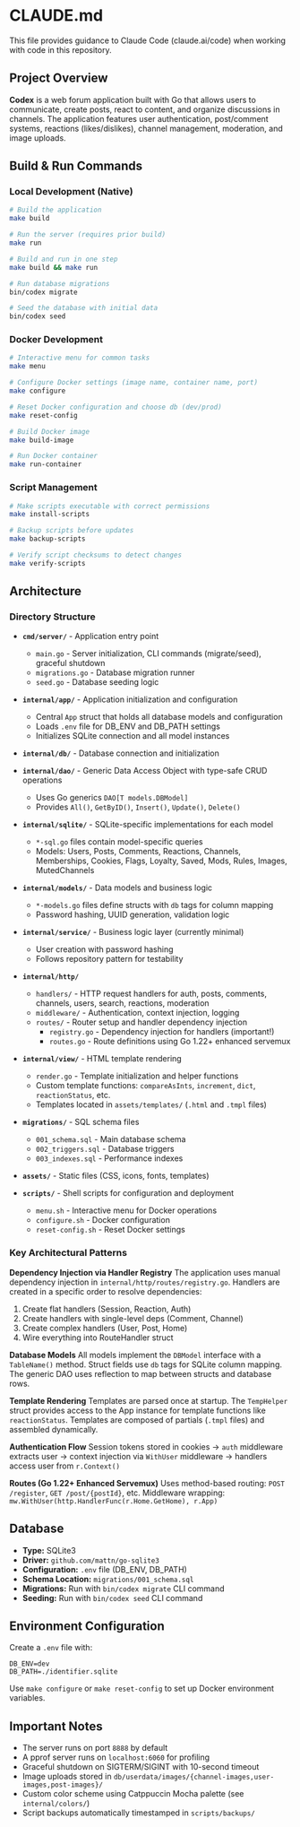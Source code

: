 # CLAUDE.md

This file provides guidance to Claude Code (claude.ai/code) when working with code in this repository.

## Project Overview

**Codex** is a web forum application built with Go that allows users to communicate, create posts, react to content, and organize discussions in channels. The application features user authentication, post/comment systems, reactions (likes/dislikes), channel management, moderation, and image uploads.

## Build & Run Commands

### Local Development (Native)
```bash
# Build the application
make build

# Run the server (requires prior build)
make run

# Build and run in one step
make build && make run

# Run database migrations
bin/codex migrate

# Seed the database with initial data
bin/codex seed
```

### Docker Development
```bash
# Interactive menu for common tasks
make menu

# Configure Docker settings (image name, container name, port)
make configure

# Reset Docker configuration and choose db (dev/prod)
make reset-config

# Build Docker image
make build-image

# Run Docker container
make run-container
```

### Script Management
```bash
# Make scripts executable with correct permissions
make install-scripts

# Backup scripts before updates
make backup-scripts

# Verify script checksums to detect changes
make verify-scripts
```

## Architecture

### Directory Structure

- **`cmd/server/`** - Application entry point
  - `main.go` - Server initialization, CLI commands (migrate/seed), graceful shutdown
  - `migrations.go` - Database migration runner
  - `seed.go` - Database seeding logic

- **`internal/app/`** - Application initialization and configuration
  - Central `App` struct that holds all database models and configuration
  - Loads `.env` file for DB_ENV and DB_PATH settings
  - Initializes SQLite connection and all model instances

- **`internal/db/`** - Database connection and initialization

- **`internal/dao/`** - Generic Data Access Object with type-safe CRUD operations
  - Uses Go generics `DAO[T models.DBModel]`
  - Provides `All()`, `GetByID()`, `Insert()`, `Update()`, `Delete()`

- **`internal/sqlite/`** - SQLite-specific implementations for each model
  - `*-sql.go` files contain model-specific queries
  - Models: Users, Posts, Comments, Reactions, Channels, Memberships, Cookies, Flags, Loyalty, Saved, Mods, Rules, Images, MutedChannels

- **`internal/models/`** - Data models and business logic
  - `*-models.go` files define structs with `db` tags for column mapping
  - Password hashing, UUID generation, validation logic

- **`internal/service/`** - Business logic layer (currently minimal)
  - User creation with password hashing
  - Follows repository pattern for testability

- **`internal/http/`**
  - `handlers/` - HTTP request handlers for auth, posts, comments, channels, users, search, reactions, moderation
  - `middleware/` - Authentication, context injection, logging
  - `routes/` - Router setup and handler dependency injection
    - `registry.go` - Dependency injection for handlers (important!)
    - `routes.go` - Route definitions using Go 1.22+ enhanced servemux

- **`internal/view/`** - HTML template rendering
  - `render.go` - Template initialization and helper functions
  - Custom template functions: `compareAsInts`, `increment`, `dict`, `reactionStatus`, etc.
  - Templates located in `assets/templates/` (`.html` and `.tmpl` files)

- **`migrations/`** - SQL schema files
  - `001_schema.sql` - Main database schema
  - `002_triggers.sql` - Database triggers
  - `003_indexes.sql` - Performance indexes

- **`assets/`** - Static files (CSS, icons, fonts, templates)

- **`scripts/`** - Shell scripts for configuration and deployment
  - `menu.sh` - Interactive menu for Docker operations
  - `configure.sh` - Docker configuration
  - `reset-config.sh` - Reset Docker settings

### Key Architectural Patterns

**Dependency Injection via Handler Registry**
The application uses manual dependency injection in `internal/http/routes/registry.go`. Handlers are created in a specific order to resolve dependencies:
1. Create flat handlers (Session, Reaction, Auth)
2. Create handlers with single-level deps (Comment, Channel)
3. Create complex handlers (User, Post, Home)
4. Wire everything into RouteHandler struct

**Database Models**
All models implement the `DBModel` interface with a `TableName()` method. Struct fields use `db` tags for SQLite column mapping. The generic DAO uses reflection to map between structs and database rows.

**Template Rendering**
Templates are parsed once at startup. The `TempHelper` struct provides access to the App instance for template functions like `reactionStatus`. Templates are composed of partials (`.tmpl` files) and assembled dynamically.

**Authentication Flow**
Session tokens stored in cookies → `auth` middleware extracts user → context injection via `WithUser` middleware → handlers access user from `r.Context()`

**Routes (Go 1.22+ Enhanced Servemux)**
Uses method-based routing: `POST /register`, `GET /post/{postId}`, etc.
Middleware wrapping: `mw.WithUser(http.HandlerFunc(r.Home.GetHome), r.App)`

## Database

- **Type:** SQLite3
- **Driver:** `github.com/mattn/go-sqlite3`
- **Configuration:** `.env` file (DB_ENV, DB_PATH)
- **Schema Location:** `migrations/001_schema.sql`
- **Migrations:** Run with `bin/codex migrate` CLI command
- **Seeding:** Run with `bin/codex seed` CLI command

## Environment Configuration

Create a `.env` file with:
```
DB_ENV=dev
DB_PATH=./identifier.sqlite
```

Use `make configure` or `make reset-config` to set up Docker environment variables.

## Important Notes

- The server runs on port `8888` by default
- A pprof server runs on `localhost:6060` for profiling
- Graceful shutdown on SIGTERM/SIGINT with 10-second timeout
- Image uploads stored in `db/userdata/images/{channel-images,user-images,post-images}/`
- Custom color scheme using Catppuccin Mocha palette (see `internal/colors/`)
- Script backups automatically timestamped in `scripts/backups/`
